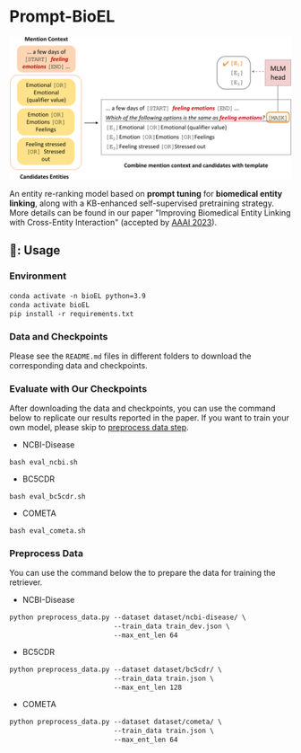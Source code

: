 # Prompt-BioEL
<p align="center">
  <img src="pic/re-ranker-v5.png" width="650"/>
</p>

An entity re-ranking model based on **prompt tuning** for **biomedical entity linking**,
along with a KB-enhanced self-supervised pretraining strategy.
More details can be found in our paper
"Improving Biomedical Entity Linking with Cross-Entity Interaction" (accepted by [AAAI 2023](https://aaai-23.aaai.org/)).


## 🚨: Usage

### Environment
```
conda activate -n bioEL python=3.9
conda activate bioEL
pip install -r requirements.txt
```

### Data and Checkpoints
Please see the `README.md` files in different folders to download the corresponding data and checkpoints.

### Evaluate with Our Checkpoints
After downloading the data and checkpoints, you can use the command below to replicate our results reported in the paper.
If you want to train your own model, please skip to [preprocess data step](#Preprocess-Data).
- NCBI-Disease
```
bash eval_ncbi.sh
```
- BC5CDR
```
bash eval_bc5cdr.sh
```
- COMETA
```
bash eval_cometa.sh
```

### Preprocess Data
You can use the command below the to prepare the data for training the retriever.
- NCBI-Disease
```
python preprocess_data.py --dataset dataset/ncbi-disease/ \
                          --train_data train_dev.json \
                          --max_ent_len 64
```

- BC5CDR
```
python preprocess_data.py --dataset dataset/bc5cdr/ \
                          --train_data train.json \
                          --max_ent_len 128
```
- COMETA
```
python preprocess_data.py --dataset dataset/cometa/ \
                          --train_data train.json \
                          --max_ent_len 64
```


